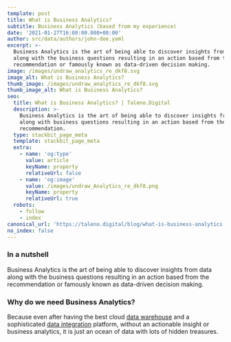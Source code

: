 ```yaml
---
template: post
title: What is Business Analytics?
subtitle: Business Analytics (based from my experience)
date: '2021-01-27T16:00:00.000+00:00'
author: src/data/authors/john-doe.yaml
excerpt: >-
  Business Analytics is the art of being able to discover insights from data
  along with the business questions resulting in an action based from the
  recommendation or famously known as data-driven decision making.
image: /images/undraw_analytics_re_dkf8.svg
image_alt: What is Business Analytics?
thumb_image: /images/undraw_analytics_re_dkf8.svg
thumb_image_alt: What is Business Analytics?
seo:
  title: What is Business Analytics? | Taleno.Digital
  description: >-
    Business Analytics is the art of being able to discover insights from data
    along with business questions resulting in an action based from the
    recommendation.
  type: stackbit_page_meta
  template: stackbit_page_meta
  extra:
    - name: 'og:type'
      value: article
      keyName: property
      relativeUrl: false
    - name: 'og:image'
      value: /images/undraw_Analytics_re_dkf8.png
      keyName: property
      relativeUrl: true
  robots:
    - follow
    - index
canonical_url: 'https://taleno.digital/blog/what-is-business-analytics'
no_index: false
---
```

### In a nutshell

Business Analytics is the art of being able to discover insights from data along with the business questions resulting in an action based from the recommendation or famously known as data-driven decision making.

### Why do we need Business Analytics?

Because even after having the best cloud [data warehouse](https://taleno.digital/blog/what-is-a-data-warehouse/) and a sophisticated [data integration](https://taleno.digital/blog/what-is-data-integration/) platform, without an actionable insight or business analytics, it is just an ocean of data with lots of hidden treasures.